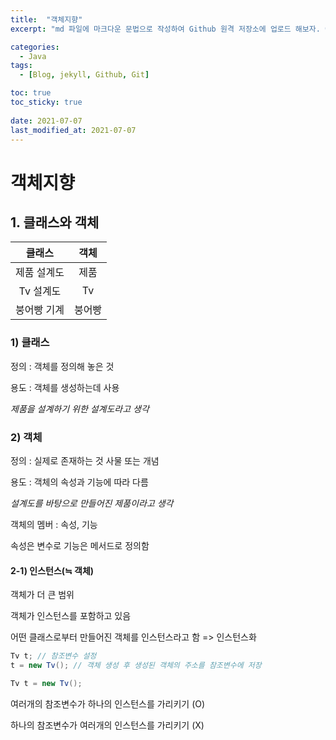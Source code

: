 ```yaml
---
title:  "객체지향"
excerpt: "md 파일에 마크다운 문법으로 작성하여 Github 원격 저장소에 업로드 해보자. 에디터는 Visual Studio code 사용! 로컬 서버에서 확인도 해보자. "

categories:
  - Java
tags:
  - [Blog, jekyll, Github, Git]

toc: true
toc_sticky: true
 
date: 2021-07-07
last_modified_at: 2021-07-07
---
```



# 객체지향

## 1. 클래스와 객체

|   클래스    |  객체  |
| :---------: | :----: |
| 제품 설계도 |  제품  |
|  Tv 설계도  |   Tv   |
| 붕어빵 기계 | 붕어빵 |


### 1) 클래스 

정의 : 객체를 정의해 놓은 것

용도 : 객체를 생성하는데 사용

*제품을 설계하기 위한 설계도라고 생각*



### 2) 객체

정의 : 실제로 존재하는 것 사물 또는 개념

용도 : 객체의 속성과 기능에 따라 다름

*설계도를 바탕으로 만들어진 제품이라고 생각*

객체의 멤버 : 속성, 기능

속성은 변수로 기능은 메서드로 정의함



#### 2-1) 인스턴스(≒ 객체)

객체가 더 큰 범위

객체가 인스턴스를 포함하고 있음

어떤 클래스로부터 만들어진 객체를 인스턴스라고 함 => 인스턴스화 

```java
Tv t; // 참조변수 설정
t = new Tv(); // 객체 생성 후 생성된 객체의 주소를 참조변수에 저장

Tv t = new Tv();
```

여러개의 참조변수가 하나의 인스턴스를 가리키기 (O)

하나의 참조변수가 여러개의 인스턴스를 가리키기 (X)

